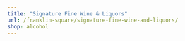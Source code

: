 ```yaml
---
title: "Signature Fine Wine & Liquors"
url: /franklin-square/signature-fine-wine-and-liquors/
shop: alcohol
---
```

